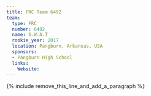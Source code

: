 ```yaml
---
title: FRC Team 6492
team:
  type: FRC
  number: 6492
  name: S.W.A.T
  rookie_year: 2017
  location: Pangburn, Arkansas, USA
  sponsors:
  - Pangburn High School
  links:
    Website:
---
```


{% include remove_this_line_and_add_a_paragraph %}